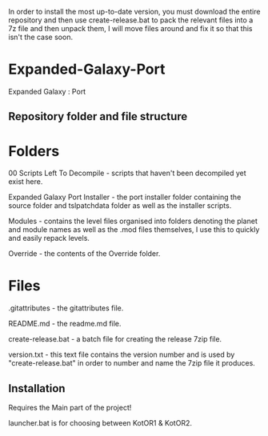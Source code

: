 In order to install the most up-to-date version, you must download the entire repository and then use create-release.bat to pack the relevant files into a 7z file and then unpack them, I will move files around and fix it so that this isn't the case soon.

# Expanded-Galaxy-Port
Expanded Galaxy : Port

## Repository folder and file structure
# Folders
00 Scripts Left To Decompile - scripts that haven't been decompiled yet exist here.

Expanded Galaxy Port Installer - the port installer folder containing the source folder and tslpatchdata folder as well as the installer scripts.

Modules - contains the level files organised into folders denoting the planet and module names as well as the .mod files themselves, I use this to quickly and easily repack levels.

Override - the contents of the Override folder.

# Files

.gitattributes - the gitattributes file.

README.md - the readme.md file.

create-release.bat - a batch file for creating the release 7zip file.

version.txt - this text file contains the version number and is used by "create-release.bat" in order to number and name the 7zip file it produces.

## Installation

Requires the Main part of the project!

launcher.bat is for choosing between KotOR1 & KotOR2.
